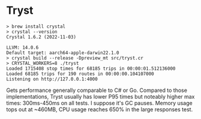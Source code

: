 # Tryst

```shell
> brew install crystal
> crystal --version
Crystal 1.6.2 (2022-11-03)

LLVM: 14.0.6
Default target: aarch64-apple-darwin22.1.0
> crystal build --release -Dpreview_mt src/tryst.cr
> CRYSTAL_WORKERS=8 ./tryst
Loaded 1715408 stop times for 68185 trips in 00:00:01.512136000
Loaded 68185 trips for 190 routes in 00:00:00.104107000
Listening on http://127.0.0.1:4000
```

Gets performance generally comparable to C# or Go. Compared to those implementations, Tryst usually has lower P95 times but noteably higher max times: 300ms-450ms on all tests. I suppose it's GC pauses. Memory usage tops out at ~460MB, CPU usage reaches 650% in the large responses test.